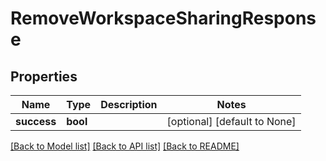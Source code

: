 # RemoveWorkspaceSharingResponse

## Properties
Name | Type | Description | Notes
------------ | ------------- | ------------- | -------------
**success** | **bool** |  | [optional] [default to None]

[[Back to Model list]](../README.md#documentation-for-models) [[Back to API list]](../README.md#documentation-for-api-endpoints) [[Back to README]](../README.md)


